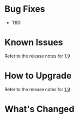 # Bug Fixes
 - TBD

# Known Issues
Refer to the release notes for [1.9](https://github.com/boozallen/aissemble/releases/tag/aissemble-root-1.9.1)

# How to Upgrade
Refer to the release notes for [1.9](https://github.com/boozallen/aissemble/releases/tag/aissemble-root-1.9.1)

# What's Changed
